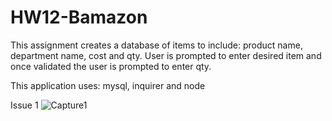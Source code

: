 # HW12-Bamazon

This assignment creates a database of items to include: product name, department name, cost and qty.  User is prompted to enter desired item and once validated the user is prompted to enter qty. 

This application uses: mysql, inquirer and node

Issue 1
![Capture1](https://user-images.githubusercontent.com/46427274/56473338-1385e900-6438-11e9-8898-ff8e71a7bf52.JPG)
